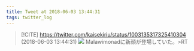 ```yaml
---
title: Tweet at 2018-06-03 13:44:31
tags: twitter_log
---
```


> [!CITE] https://twitter.com/kaisekiriu/status/1003135317325410304 (2018-06-03 13:44:31)
> ![](https://twitter.com/kaisekiriu/status/1003135317325410304)
> Malawimonadに新顔が登場していた。&gt;RT
